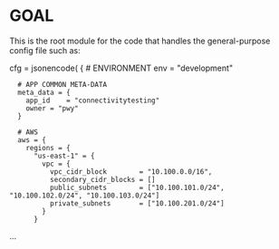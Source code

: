 # GOAL
This is the root module for the code that handles
the general-purpose config file such as:

 cfg = jsonencode(
    {
      # ENVIRONMENT
      env = "development"

      # APP COMMON META-DATA
      meta_data = {
        app_id    = "connectivitytesting"
        owner = "pwy"
      }

      # AWS
      aws = {
        regions = {
          "us-east-1" = {
            vpc = {
              vpc_cidr_block        = "10.100.0.0/16",
              secondary_cidr_blocks = []
              public_subnets        = ["10.100.101.0/24", "10.100.102.0/24", "10.100.103.0/24"]
              private_subnets       = ["10.100.201.0/24"]
            }
          }
...
